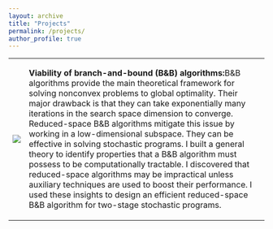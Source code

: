 ```yaml
---
layout: archive
title: "Projects"
permalink: /projects/
author_profile: true
---
```

<html>
<body>

<div>
    <table style = "border: none;">
      <tr>
        <td style = "border: none;">
          <img src="https://rohitkannan.github.io/images/fig1.png" width="auto" height"auto" clear:both;/>
        </td>
        <td style = "border: none;">
          <p><b>Viability of branch-and-bound (B&B) algorithms:</b>B&B algorithms provide the main theoretical framework for solving nonconvex problems to global optimality. Their major drawback is that they can take exponentially many iterations in the search space dimension to converge. Reduced-space B&B algorithms mitigate this issue by working in a low-dimensional subspace. They can be effective in solving stochastic programs. I built a general theory to identify properties that a B&B algorithm must possess to be computationally tractable. I discovered that reduced-space algorithms may be impractical unless auxiliary techniques are used to boost their performance. I used these insights to design an efficient reduced-space B&B algorithm for two-stage stochastic programs. </p>
        </td>
      </tr>
    </table>
</div>

  

</body>
</html>
